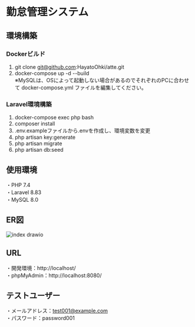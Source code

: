 # 勤怠管理システム
## 環境構築
### Dockerビルド
1. git clone git@github.com:HayatoOhki/atte.git
2. docker-compose up -d --build  
※MySQLは、OSによって起動しない場合があるのでそれぞれのPCに合わせて docker-compose.yml ファイルを編集してください。
### Laravel環境構築
1. docker-compose exec php bash
2. composer install
3. .env.exampleファイルから.envを作成し、環境変数を変更
4. php artisan key:generate
5. php artisan migrate
6. php artisan db:seed
## 使用環境
・PHP 7.4  
・Laravel 8.83  
・MySQL 8.0
## ER図
![index drawio](https://github.com/HayatoOhki/atte/assets/157372211/ac907bae-5bcc-43fc-81a4-b67540b88ac7)
## URL
・開発環境：http://localhost/  
・phpMyAdmin：http://localhost:8080/
## テストユーザー
・メールアドレス：test001@example.com  
・パスワード：password001
